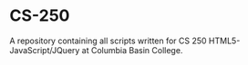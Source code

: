 # CS-250
A repository containing all scripts written for CS 250 HTML5-JavaScript/JQuery at Columbia Basin College.
